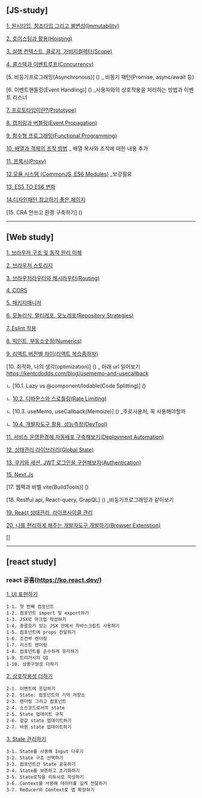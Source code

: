 ## [JS-study]

[1. 원시타입, 참조타입 그리고 불변성(Immutability)](./JS/Immutability.md)

[2. 호이스팅과 활용(Hoisting)](./JS/Hoisting.md)

[3. 실행 컨텍스트, 클로저, 가비지컬렉터(Scope)](./JS/Scope.md)

[4. 콜스택과 이벤트루프(Concurrency)](./JS/Concurrency.md)

[5. 비등기프로그래밍(Asynchronous)] () _ 비동기 패턴(Promise, async/await 등)

[6. 이벤트핸들링(Event Handling)] () _사용자와의 상호작용을 처리하는 방법과 이벤트 리스너

[7. 프로토타입이란?(Prototype)](./JS/Prototype.md)

[8. 캡처링과 버블링(Event Propagation)](./JS/EventPropagation.md)

[9. 함수형 프로그래밍(Functional Programming)](./JS/FP.md)

[10. 배열과 객체의 조작 방법](./JS/ArrayManipulate.md) _ 배열 복사와 조작에 대한 내용 추가

[11. 프록시(Proxy)](./JS/Proxy.md)

[12.모듈 시스템 (CommonJS, ES6 Modules)](./JS/ModuleSystem.md) _보강필요

[13. ES5 TO ES6 변화](./JS/ES5_TO_ES6.md)

[14.디자인패턴 참고하기 좋은 페이지](https://patterns-dev-kr.github.io/) 

[15. CRA 안쓰고 환경 구축하기] ()

---

## [Web study]
[1. 브라우저 구조 및 동작 원리 이해](./Web/Browser_Architecture_and_Functionality_Understanding.md)

[2. 브라우저 스토리지](./Web/BrowserStorage.md)

[3. 브라우저라우터와 해시라우터(Routing)](./Web/Routing.md)

[4. CORS](./Web/CORS.md.md)

[5. 패키지매니저](./Web/Package_Manager.md)

[6. 모놀리식, 멀티레포, 모노레포(Repository Strategies)](./Web/RepositoryStrategies.md)

[7. Eslint 적용](./Web/Eslint.md)

[8. 빅인트, 부동소숫점(Numerics)](./Web/Numerics.md)

[9. 리액트 버전별 차이(리액트 복습좀하자)](./Web/ReactVersion.md)

[10. 최적화, 나의 생각(optimization)] () _ 아래 url 읽어보기  
https://kentcdodds.com/blog/usememo-and-usecallback

ㄴ [10.1. Lazy vs @component/lodable(Code Splitting)] ()

ㄴ [10.2. 디바운스와 스로틀링(Rate Limiting)](./Web/RateLimiting.md)

ㄴ [10.3. useMemo, useCallback(Memoize)] () _주로사용처, 꼭 사용해야할까

ㄴ [10.4. 개발자도구 활용, 성능측정(DevTool)](./Web/DevTool.md)

[11. 서비스 운영환경에 자동배포 구축해보기(Deployment Automation)](./Web/DeploymentAutomation.md)

[12. 상태관리 라이브러리(Global State)](./Web/GlobalStateManagement.md)

[13. 쿠키와 세션, JWT 로그인을 구현해보자(Authentication)](./Web/Authentication.md)

[15. Next.Js](./Web/NextJS.md)

[17. 웹팩과 바벨 vite(BuildTools)] ()

[18. Restful api, React-query, GrapQL] () _비등기프로그래밍과 같이보기

[19. React 상태관리, 라이프사이클 관리](./Web/React_State_LifeCycle)

[20. 나를 편리하게 해주는 개발자도구 개발하기(Browser Extenstion)](./Web/BrowserExtenstion.md)

[]

---

## [react study]
### react 공홈(https://ko.react.dev/)

[1. UI 표현하기](./React/UIExpression.md)
~~~
1-1. 첫 번째 컴포넌트
1-2. 컴포넌트 import 및 export하기
1-3. JSX로 마크업 작성하기
1-4. 중괄호가 있는 JSX 안에서 자바스크립트 사용하기 
1-5. 컴포넌트에 props 전달하기
1-6. 조건부 렌더링
1-7. 리스트 렌더링
1-8. 컴포넌트를 순수하게 유지하기
1-9. 트리거시의 UI
1-10. 상용구형성 다하기
~~~

[2. 상호작용성 더하기](./React/AddingInteractivity.md)
~~~
2-1. 이벤트에 응답하기
2-2. State: 컴포넌트의 기억 저장소
2-3. 렌더링 그리고 컴포넌트
2-4. 소스코드로서의 state
2-5. State 업데이트 규칙
2-6. 겉값 state 업데이트하기
2-7. 바뀐 state 업데이트하기
~~~

[3. State 관리하기](./React/StateManagement.md)
~~~
3-1. State를 사용해 Input 다루기
3-2. State 구조 선택하기
3-3. 컴포넌트간 State 공유하기
3-4. State를 보존하고 초기화하기
3-5. State로직을 리듀서로 작성하기
3-6. Context를 사용해 데이터를 깊게 전달하기
3-7. Reducer와 Context로 앱 확장하기
~~~



